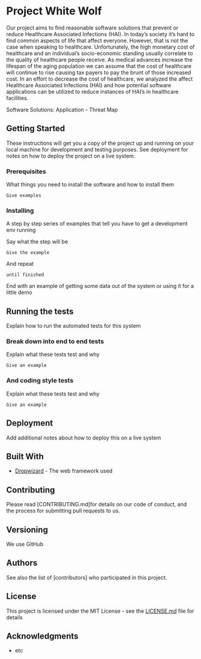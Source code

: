 # Project White Wolf

Our project aims to find reasonable software solutions that prevent or reduce Healthcare Associated Infections (HAI).
In today’s society it’s hard to find common aspects of life that affect everyone. However, that is not the case when speaking to healthcare. Unfortunately, the high monetary cost of healthcare and an individual’s socio-economic standing usually correlate to the quality of healthcare people receive. As medical advances increase the lifespan of the aging population we can assume that the cost of healthcare will continue to rise causing tax payers to pay the brunt of those increased cost.
In an effort to decrease the cost of healthcare, we analyzed the affect Healthcare Associated Infections (HAI) and how potential software applications can be utilized to reduce instances of HAI’s in healthcare facilities. 

Software Solutions: 
Application - Threat Map


## Getting Started

These instructions will get you a copy of the project up and running on your local machine for development and testing purposes. See deployment for notes on how to deploy the project on a live system.

### Prerequisites

What things you need to install the software and how to install them

```
Give examples
```

### Installing

A step by step series of examples that tell you have to get a development env running

Say what the step will be

```
Give the example
```

And repeat

```
until finished
```

End with an example of getting some data out of the system or using it for a little demo

## Running the tests

Explain how to run the automated tests for this system

### Break down into end to end tests

Explain what these tests test and why

```
Give an example
```

### And coding style tests

Explain what these tests test and why

```
Give an example
```

## Deployment

Add additional notes about how to deploy this on a live system

## Built With

* [Dropwizard](http://www.dropwizard.io/1.0.2/docs/) - The web framework used

## Contributing

Please read [CONTRIBUTING.md]for details on our code of conduct, and the process for submitting pull requests to us.

## Versioning

We use GitHub

## Authors

See also the list of [contributors] who participated in this project.

## License

This project is licensed under the MIT License - see the [LICENSE.md](LICENSE.md) file for details

## Acknowledgments
* etc
